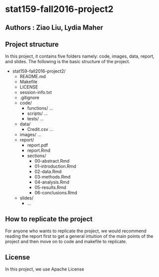 # stat159-fall2016-project2

## Authors : Ziao Liu, Lydia Maher

## Project structure
 In this project, it contains five folders namely: code, images, data, report, and slides. The following is the basic structure of the project.
 
 * stat159-fall2016-project2/
 	* README.md
   * Makefile
   * LICENSE
   * session-info.txt
   * .gitignore
   * code/
      * functions/
         ...
      * scripts/
         ...
      * tests/
         ...
   * data/
      * Credit.csv
      ...
   * images/
      ...
   * report/
      * report.pdf
      * report.Rmd
      * sections/
         * 00-abstract.Rmd
         * 01-introduction.Rmd
         * 02-data.Rmd
         * 03-methods.Rmd
         * 04-analysis.Rmd
         * 05-results.Rmd
         * 06-conclusions.Rmd
   * slides/
     *  ...

     
## How to replicate the project

For anyone who wants to replicate the project, we would recommend reading the report first to get a general intuition of the main points of the project and then move on to code and makefile to replicate.

## License
In this project, we use Apache License

